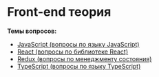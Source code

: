 # Front-end теория
**Темы вопросов:**
- [JavaScript (вопросы по языку JavaScript)](questions/js.md)
- [React (вопросы по библиотеке React)](questions/react.md)
- [Redux (вопросы по менеджменту состояния)](questions/redux.md)
- [TypeScript (вопросы по языку TypeScript)](questions/ts.md)
